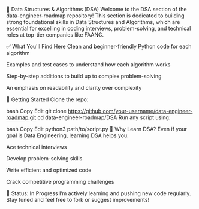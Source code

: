 📘 Data Structures & Algorithms (DSA)
Welcome to the DSA section of the data-engineer-roadmap repository!
This section is dedicated to building strong foundational skills in Data Structures and Algorithms, which are essential for excelling in coding interviews, problem-solving, and technical roles at top-tier companies like FAANG.


✅ What You'll Find Here
Clean and beginner-friendly Python code for each algorithm

Examples and test cases to understand how each algorithm works

Step-by-step additions to build up to complex problem-solving

An emphasis on readability and clarity over complexity

🚀 Getting Started
Clone the repo:

bash
Copy
Edit
git clone https://github.com/your-username/data-engineer-roadmap.git
cd data-engineer-roadmap/DSA
Run any script using:

bash
Copy
Edit
python3 path/to/script.py
🧠 Why Learn DSA?
Even if your goal is Data Engineering, learning DSA helps you:

Ace technical interviews

Develop problem-solving skills

Write efficient and optimized code

Crack competitive programming challenges

📌 Status: In Progress
I’m actively learning and pushing new code regularly. Stay tuned and feel free to fork or suggest improvements!
